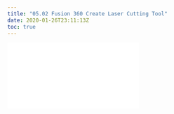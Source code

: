 ```yaml
---
title: "05.02 Fusion 360 Create Laser Cutting Tool"
date: 2020-01-26T23:11:13Z
toc: true
---
```


![Link to included file content](../../../../digital-fabrication/laser-cutting/fusion-360-create-laser-cutting-tool.md)
